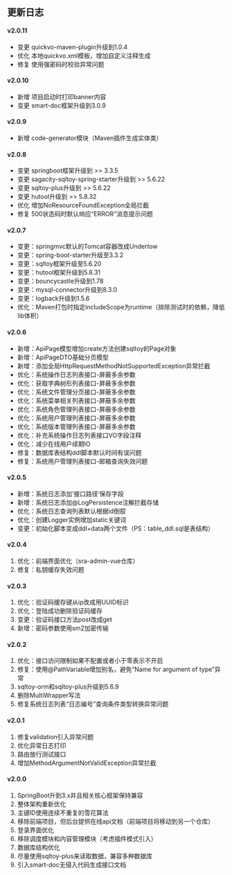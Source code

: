 ## 更新日志


#### v2.0.11
- 变更 quickvo-maven-plugin升级到1.0.4
- 优化 本地quickvo.xml模板，增加自定义注释生成
- 修复 使用强密码时校验异常问题

#### v2.0.10
- 新增 项目启动时打印banner内容
- 变更 smart-doc框架升级到3.0.9


#### v2.0.9
- 新增 code-generator模块（Maven插件生成实体类）


#### v2.0.8
- 变更 springboot框架升级到 >> 3.3.5
- 变更 sagacity-sqltoy-spring-starter升级到 >> 5.6.22
- 变更 sqltoy-plus升级到 >> 5.6.22
- 变更 hutool升级到 >> 5.8.32
- 优化 增加NoResourceFoundException全局拦截
- 修复 500状态码时默认响应“ERROR”消息提示问题


#### v2.0.7
- 变更：springmvc默认的Tomcat容器改成Undertow
- 变更：spring-boot-starter升级至3.3.2
- 变更：sqltoy框架升级至5.6.20
- 变更：hutool框架升级到5.8.31
- 变更：bouncycastle升级到1.78
- 变更：mysql-connector升级到8.3.0
- 变更：logback升级到1.5.6
- 优化：Maven打包时指定includeScope为runtime（排除测试时的依赖，降低lib体积）


#### v2.0.6
- 新增：ApiPage模型增加create方法创建sqltoy的Page对象
- 新增：ApiPageDTO基础分页模型
- 新增：添加全局HttpRequestMethodNotSupportedException异常拦截
- 优化：系统操作日志列表接口-屏蔽多余参数
- 优化：获取字典树形列表接口-屏蔽多余参数
- 优化：系统文件管理分页接口-屏蔽多余参数
- 优化：系统菜单相关列表接口-屏蔽多余参数
- 优化：系统角色管理列表接口-屏蔽多余参数
- 优化：系统用户管理列表接口-屏蔽多余参数
- 优化：系统版本管理列表接口-屏蔽多余参数
- 优化：补充系统操作日志列表接口VO字段注释
- 优化：减少在线用户续期IO
- 修复：数据库表结构ddl脚本默认时间有误问题
- 修复：系统用户管理列表接口-邮箱查询失效问题


#### v2.0.5
- 新增：系统日志添加‘接口路径’保存字段
- 新增：系统日志添加@LogPersistence注解拦截存储
- 优化：系统日志查询列表默认根据id倒叙
- 优化：创建Logger实例增加static关键词
- 变更：初始化脚本变成ddl+data两个文件（PS：table_ddl.sql是表结构）


#### v2.0.4
1. 优化：前端界面优化（sra-admin-vue仓库）
2. 修复：私钥缓存失效问题


#### v2.0.3
1. 优化：验证码缓存键从ip改成用UUID标识
2. 优化：登陆成功删除验证码缓存
3. 变更：验证码接口方法post改成get
4. 新增：密码参数使用sm2加密传输


#### v2.0.2
1. 优化：接口访问限制如果不配置或者小于零表示不开启
2. 修复：使用@PathVariable增加别名，避免“Name for argument of type”异常
3. sqltoy-orm和sqltoy-plus升级到5.6.9
4. 删除MultiWrapper写法
5. 修复系统日志列表“日志编号”查询条件类型转换异常问题


#### v2.0.1
1. 修复validation引入异常问题
2. 优化异常日志打印
3. 路由放行测试接口
4. 增加MethodArgumentNotValidException异常拦截


#### v2.0.0
1. SpringBoot升到3.x并且相关核心框架保持兼容
2. 整体架构重新优化
3. 主键ID使用连续不重复的雪花算法 
4. 移除前端项目，但后台提供在线api文档（前端项目将移动到另一个仓库）
5. 登录界面优化
6. 移除调度模块和内容管理模块（考虑插件模式引入）
7. 数据库结构优化 
8. 尽量使用sqltoy-plus来读取数据，兼容多种数据库
9. 引入smart-doc无侵入代码生成接口文档
